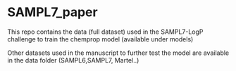 # SAMPL7_paper

This repo contains the data (full dataset) used in the SAMPL7-LogP challenge to train the chemprop model (available under models)

Other datasets used in the manuscript to further test the model are available in the data folder (SAMPL6,SAMPL7, Martel..)
